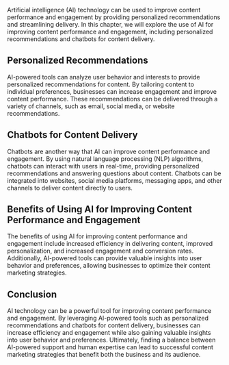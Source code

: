 

Artificial intelligence (AI) technology can be used to improve content performance and engagement by providing personalized recommendations and streamlining delivery. In this chapter, we will explore the use of AI for improving content performance and engagement, including personalized recommendations and chatbots for content delivery.

Personalized Recommendations
----------------------------

AI-powered tools can analyze user behavior and interests to provide personalized recommendations for content. By tailoring content to individual preferences, businesses can increase engagement and improve content performance. These recommendations can be delivered through a variety of channels, such as email, social media, or website recommendations.

Chatbots for Content Delivery
-----------------------------

Chatbots are another way that AI can improve content performance and engagement. By using natural language processing (NLP) algorithms, chatbots can interact with users in real-time, providing personalized recommendations and answering questions about content. Chatbots can be integrated into websites, social media platforms, messaging apps, and other channels to deliver content directly to users.

Benefits of Using AI for Improving Content Performance and Engagement
---------------------------------------------------------------------

The benefits of using AI for improving content performance and engagement include increased efficiency in delivering content, improved personalization, and increased engagement and conversion rates. Additionally, AI-powered tools can provide valuable insights into user behavior and preferences, allowing businesses to optimize their content marketing strategies.

Conclusion
----------

AI technology can be a powerful tool for improving content performance and engagement. By leveraging AI-powered tools such as personalized recommendations and chatbots for content delivery, businesses can increase efficiency and engagement while also gaining valuable insights into user behavior and preferences. Ultimately, finding a balance between AI-powered support and human expertise can lead to successful content marketing strategies that benefit both the business and its audience.
